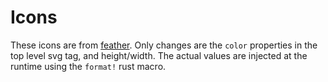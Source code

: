 # Icons

These icons are from [feather](https://github.com/feathericons/feather). Only
changes are the `color` properties in the top level svg tag, and height/width.
The actual values are injected at the runtime using the `format!` rust macro.
